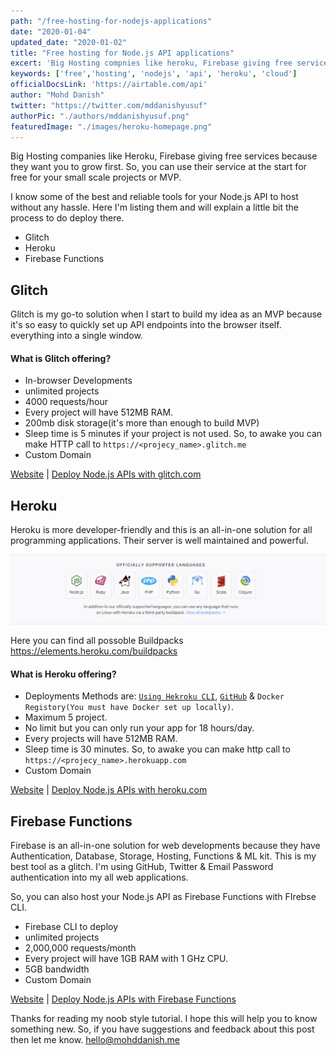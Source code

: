 ```yaml
---
path: "/free-hosting-for-nodejs-applications"
date: "2020-01-04"
updated_date: "2020-01-02"
title: "Free hosting for Node.js API applications"
excert: 'Big Hosting compnies like heroku, Firebase giving free services becuase they want to grow first. So, you can use their service in start for free for your small scale projects or for MVP.'
keywords: ['free','hosting', 'nodejs', 'api', 'heroku', 'cloud']
officialDocsLink: 'https://airtable.com/api'
author: "Mohd Danish"
twitter: "https://twitter.com/mddanishyusuf"
authorPic: "./authors/mddanishyusuf.png"
featuredImage: "./images/heroku-homepage.png"
---
```


Big Hosting companies like Heroku, Firebase giving free services because they want you to grow first. So, you can use their service at the start for free for your small scale projects or MVP.

I know some of the best and reliable tools for your Node.js API to host without any hassle. Here I'm listing them and will explain a little bit the process to do deploy there.

- Glitch
- Heroku
- Firebase Functions

## Glitch

Glitch is my go-to solution when I start to build my idea as an MVP because it's so easy to quickly set up API endpoints into the browser itself. everything into a single window.

#### What is Glitch offering?

- In-browser Developments
- unlimited projects
- 4000 requests/hour
- Every project will have 512MB RAM.
- 200mb disk storage(it's more than enough to build MVP)
- Sleep time is 5 minutes if your project is not used. So, to awake you can make HTTP call to `https://<projecy_name>.glitch.me`
- Custom Domain

<a href="https://glitch.com" target="_blank" rel="noopener noreferrer">Website</a> | <a href="https://glitch.com" target="_blank" rel="noopener noreferrer">Deploy Node.js APIs with glitch.com</a>

## Heroku

Heroku is more developer-friendly and this is an all-in-one solution for all programming applications. Their server is well maintained and powerful.

![Heroku Languages](./images/heroku-languages.png)

Here you can find all possoble Buildpacks <a href="https://elements.heroku.com/buildpacks" target="_blank" rel="noopener noreferrer">https://elements.heroku.com/buildpacks</a>

#### What is Heroku offering?

- Deployments Methods are: <a href="https://devcenter.heroku.com/articles/heroku-cli" target="_blank" rel="noopener noreferrer">`Using Hekroku CLI`</a>, <a href="http://github.com/" target="_blank" rel="noopener noreferrer">`GitHub`</a> & `Docker Registory(You must have Docker set up locally)`.
- Maximum 5 project.
- No limit but you can only run your app for 18 hours/day.
- Every projects will have 512MB RAM.
- Sleep time is 30 minutes. So, to awake you can make http call to `https://<projecy_name>.herokuapp.com`
- Custom Domain

<a href="https://glitch.com" target="_blank" rel="noopener noreferrer">Website</a> | <a href="https://glitch.com" target="_blank" rel="noopener noreferrer">Deploy Node.js APIs with heroku.com</a>

## Firebase Functions

Firebase is an all-in-one solution for web developments because they have Authentication, Database, Storage, Hosting, Functions & ML kit. This is my best tool as a glitch. I'm using GitHub, Twitter & Email Password authentication into my all web applications.

So, you can also host your Node.js API as Firebase Functions with FIrebse CLI.

- Firebase CLI to deploy
- unlimited projects
- 2,000,000 requests/month
- Every project will have 1GB RAM with 1 GHz CPU.
- 5GB bandwidth
- Custom Domain

<a href="https://glitch.com" target="_blank" rel="noopener noreferrer">Website</a> | <a href="https://console.firebase.google.com/" target="_blank" rel="noopener noreferrer">Deploy Node.js APIs with Firebase Functions</a>

Thanks for reading my noob style tutorial. I hope this will help you to know something new. So, if you have suggestions and feedback about this post then let me know. hello@mohddanish.me